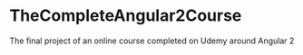 # TheCompleteAngular2Course
The final project of an online course completed on Udemy around Angular 2
